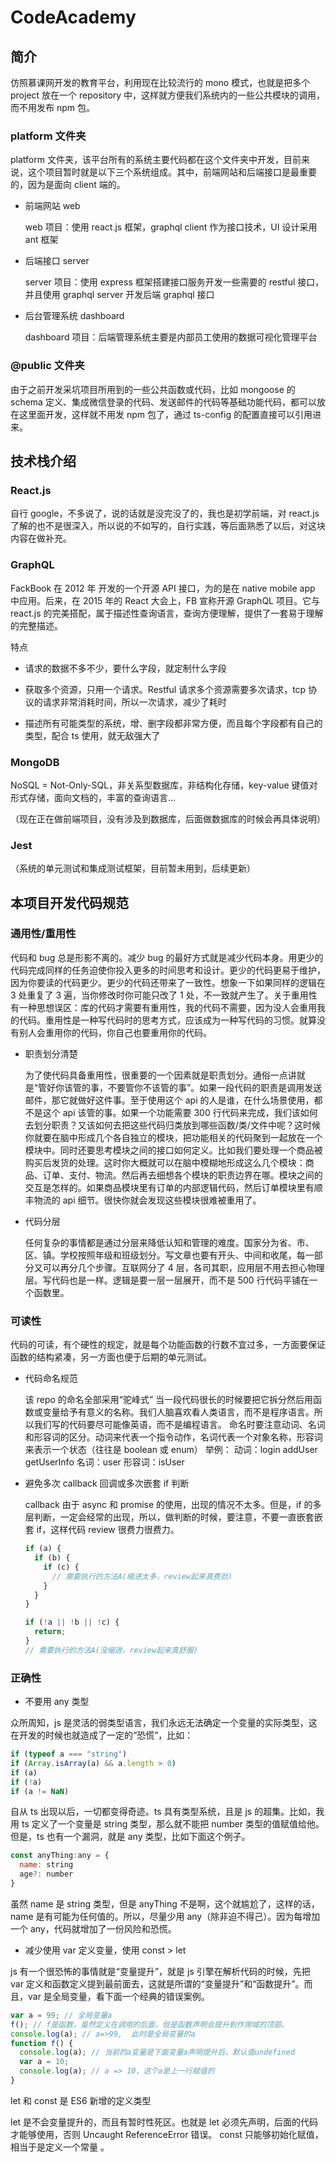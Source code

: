 # CodeAcademy

## 简介

仿照慕课网开发的教育平台，利用现在比较流行的 mono 模式，也就是把多个 project 放在一个 repository 中，这样就方便我们系统内的一些公共模块的调用，而不用发布 npm 包。

### platform 文件夹

platform 文件夹，该平台所有的系统主要代码都在这个文件夹中开发，目前来说，这个项目暂时就是以下三个系统组成。其中，前端网站和后端接口是最重要的，因为是面向 client 端的。

- 前端网站 web

  web 项目：使用 react.js 框架，graphql client 作为接口技术，UI 设计采用 ant 框架

- 后端接口 server

  server 项目：使用 express 框架搭建接口服务开发一些需要的 restful 接口，并且使用 graphql server 开发后端 graphql 接口

- 后台管理系统 dashboard

  dashboard 项目：后端管理系统主要是内部员工使用的数据可视化管理平台

### @public 文件夹

由于之前开发采坑项目所用到的一些公共函数或代码，比如 mongoose 的 schema 定义、集成微信登录的代码、发送邮件的代码等基础功能代码，都可以放在这里面开发，这样就不用发 npm 包了，通过 ts-config 的配置直接可以引用进来。

## 技术栈介绍

### React.js

自行 google，不多说了，说的话就是没完没了的，我也是初学前端，对 react.js 了解的也不是很深入，所以说的不如写的，自行实践，等后面熟悉了以后，对这块内容在做补充。

### GraphQL

FackBook 在 2012 年 开发的一个开源 API 接口，为的是在 native mobile app 中应用。后来，在 2015 年的 React 大会上，FB 宣称开源 GraphQL 项目。它与 react.js 的完美搭配，属于描述性查询语言，查询方便理解，提供了一套易于理解的完整描述。

特点

- 请求的数据不多不少，要什么字段，就定制什么字段

- 获取多个资源，只用一个请求。Restful 请求多个资源需要多次请求，tcp 协议的请求非常消耗时间，所以一次请求，减少了耗时

- 描述所有可能类型的系统，增、删字段都非常方便，而且每个字段都有自己的类型，配合 ts 使用，就无敌强大了

### MongoDB

NoSQL = Not-Only-SQL，非关系型数据库，非结构化存储，key-value 键值对形式存储，面向文档的，丰富的查询语言...

（现在正在做前端项目，没有涉及到数据库，后面做数据库的时候会再具体说明）

### Jest

（系统的单元测试和集成测试框架，目前暂未用到，后续更新）

## 本项目开发代码规范

### 通用性/重用性

代码和 bug 总是形影不离的。减少 bug 的最好方式就是减少代码本身。用更少的代码完成同样的任务迫使你投入更多的时间思考和设计。更少的代码更易于维护，因为你要读的代码更少。更少的代码还带来了一致性。想象一下如果同样的逻辑在 3 处重复了 3 遍，当你修改时你可能只改了 1 处，不一致就产生了。关于重用性有一种思想误区：库的代码才需要有重用性，我的代码不需要，因为没人会重用我的代码。重用性是一种写代码时的思考方式，应该成为一种写代码的习惯。就算没有别人会重用你的代码，你自己也要重用你的代码。

- 职责划分清楚

  为了使代码具备重用性，很重要的一个因素就是职责划分。通俗一点讲就是“管好你该管的事，不要管你不该管的事”。如果一段代码的职责是调用发送邮件，那它就做好这件事。至于使用这个 api 的人是谁，在什么场景使用，都不是这个 api 该管的事。如果一个功能需要 300 行代码来完成，我们该如何去划分职责？又该如何去把这些代码归类放到哪些函数/类/文件中呢？这时候你就要在脑中形成几个各自独立的模块，把功能相关的代码聚到一起放在一个模块中。同时还要思考模块之间的接口如何定义。比如我们要处理一个商品被购买后发货的处理。这时你大概就可以在脑中模糊地形成这么几个模块：商品、订单、支付、物流。然后再去细想各个模块的职责边界在哪。模块之间的交互是怎样的。如果商品模块里有订单的内部逻辑代码，然后订单模块里有顺丰物流的 api 细节。很快你就会发现这些模块很难被重用了。

- 代码分层

  任何复杂的事情都是通过分层来降低认知和管理的难度。国家分为省、市、区、镇。学校按照年级和班级划分。写文章也要有开头、中间和收尾，每一部分又可以再分几个步骤。互联网分了 4 层，各司其职，应用层不用去担心物理层。写代码也是一样。逻辑是要一层一层展开，而不是 500 行代码平铺在一个函数里。

### 可读性

代码的可读，有个硬性的规定，就是每个功能函数的行数不宜过多，一方面要保证函数的结构紧凑，另一方面也便于后期的单元测试。

- 代码命名规范

  该 repo 的命名全部采用“驼峰式”
  当一段代码很长的时候要把它拆分然后用函数或变量给予有意义的名称。我们人脑喜欢看人类语言，而不是程序语言。所以我们写的代码要尽可能像英语，而不是编程语言。
  命名时要注意动词、名词和形容词的区分。动词来代表一个指令动作，名词代表一个对象名称，形容词来表示一个状态（往往是 boolean 或 enum）
  举例：
  动词：login addUser getUserInfo
  名词：user
  形容词：isUser

- 避免多次 callback 回调或多次嵌套 if 判断

  callback 由于 async 和 promise 的使用，出现的情况不太多。但是，if 的多层判断，一定会经常的出现，所以，做判断的时候，要注意，不要一直嵌套嵌套 if，这样代码 review 很费力很费力。

  ```js
  if (a) {
    if (b) {
      if (c) {
        // 需要执行的方法A(缩进太多，review起来真费劲)
      }
    }
  }

  if (!a || !b || !c) {
    return;
  }
  // 需要执行的方法A(没缩进，review起来真舒服)
  ```

### 正确性

- 不要用 any 类型

众所周知，js 是灵活的弱类型语言，我们永远无法确定一个变量的实际类型，这在开发的时候也就造成了一定的“恐慌”，比如：

```js
if (typeof a === "string")
if (Array.isArray(a) && a.length > 0)
if (a)
if (!a)
if (a != NaN)
```

自从 ts 出现以后，一切都变得奇迹。ts 具有类型系统，且是 js 的超集。比如，我用 ts 定义了一个变量是 string 类型，那么就不能把 number 类型的值赋值给他。但是，ts 也有一个漏洞，就是 any 类型，比如下面这个例子。

```js
const anyThing:any = {
  name: string
  age?: number
}
```

虽然 name 是 string 类型，但是 anyThing 不是啊，这个就尴尬了，这样的话，name 是有可能为任何值的。所以，尽量少用 any（除非迫不得己）。因为每增加一个 any，代码就增加了一份风险和恐慌。

- 减少使用 var 定义变量，使用 const > let

js 有一个很恐怖的事情就是“变量提升”，就是 js 引擎在解析代码的时候，先把 var 定义和函数定义提到最前面去，这就是所谓的“变量提升”和“函数提升”。而且，var 是全局变量，看下面一个经典的错误案例。

```js
var a = 99; // 全局变量a
f(); // f是函数，虽然定义在调用的后面，但是函数声明会提升到作用域的顶部。
console.log(a); // a=>99,  此时是全局变量的a
function f() {
  console.log(a); // 当前的a变量是下面变量a声明提升后，默认值undefined
  var a = 10;
  console.log(a); // a => 10，这个a是上一行赋值的
}
```

let 和 const 是 ES6 新增的定义类型

let 是不会变量提升的，而且有暂时性死区。也就是 let 必须先声明，后面的代码才能够使用，否则 Uncaught ReferenceError 错误。
const 只能够初始化赋值，相当于是定义一个常量
。
